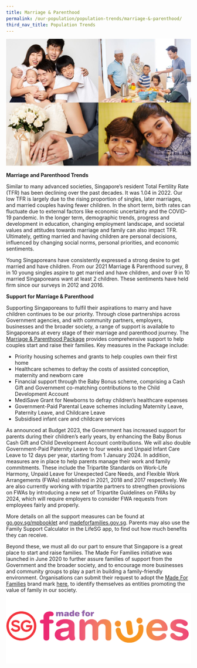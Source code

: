 ```yaml
---
title: Marriage & Parenthood
permalink: /our-population/population-trends/marriage-&-parenthood/
third_nav_title: Population Trends
---
```

![Family collage](/images/stock-image-19.JPG)

**Marriage and Parenthood Trends**

Similar to many advanced societies, Singapore’s resident Total Fertility Rate (TFR) has been declining over the past decades. It was 1.04 in 2022. Our low TFR is largely due to the rising proportion of singles, later marriages, and married couples having fewer children. In the short term, birth rates can fluctuate due to external factors like economic uncertainty and the COVID-19 pandemic. In the longer term, demographic trends, progress and development in education, changing employment landscape, and societal values and attitudes towards marriage and family can also impact TFR. Ultimately, getting married and having children are personal decisions, influenced by changing social norms, personal priorities, and economic sentiments.

Young Singaporeans have consistently expressed a strong desire to get married and have children. From our 2021 Marriage & Parenthood survey, 8 in 10 young singles aspire to get married and have children, and over 9 in 10 married Singaporeans want at least 2 children. These sentiments have held firm since our surveys in 2012 and 2016.

**Support for Marriage & Parenthood**

Supporting Singaporeans to fulfil their aspirations to marry and have children continues to be our priority. Through close partnerships across Government agencies, and with community partners, employers, businesses and the broader society, a range of support is available to Singaporeans at every stage of their marriage and parenthood journey. The [Marriage & Parenthood Package](https://www.go.gov.sg/mpbooklet) provides comprehensive support to help couples start and raise their families. Key measures in the Package include:

*	Priority housing schemes and grants to help couples own their first home
*	Healthcare schemes to defray the costs of assisted conception, maternity and newborn care
*	Financial support through the Baby Bonus scheme, comprising a Cash Gift and Government co-matching contributions to the Child Development Account
* MediSave Grant for Newborns to defray children’s healthcare expenses
* Government-Paid Parental Leave schemes including Maternity Leave, Paternity Leave, and Childcare Leave 
* Subsidised infant care and childcare services

As announced at Budget 2023, the Government has increased support for parents during their children’s early years, by enhancing the Baby Bonus Cash Gift and Child Development Account contributions. We will also double Government-Paid Paternity Leave to four weeks and Unpaid Infant Care Leave to 12 days per year, starting from 1 January 2024. 
In addition, measures are in place to help parents manage their work and family commitments. These include the Tripartite Standards on Work-Life Harmony, Unpaid Leave for Unexpected Care Needs, and Flexible Work Arrangements (FWAs) established in 2021, 2018 and 2017 respectively. We are also currently working with tripartite partners to strengthen provisions on FWAs by introducing a new set of Tripartite Guidelines on FWAs by 2024, which will require employers to consider FWA requests from employees fairly and properly.

More details on all the support measures can be found at [go.gov.sg/mpbooklet](https://go.gov.sg/mpbooklet) and [madeforfamilies.gov.sg](https://www.madeforfamilies.gov.sg/). Parents may also use the Family Support Calculator in the LifeSG app, to find out how much benefits they can receive.

Beyond these, we must all do our part to ensure that Singapore is a great place to start and raise families. The Made For Families initiative was launched in June 2020 to further assure families of support from the Government and the broader society, and to encourage more businesses and community groups to play a part in building a family-friendly environment. Organisations can submit their request to adopt the [Made For Families](https://www.madeforfamilies.gov.sg/) brand mark [here](https://www.madeforfamilies.gov.sg/about-us/made-for-families), to identify themselves as entities promoting the value of family in our society.
![Made For Families Brand Mark](/images/MFF%20New%20Logo%20Cropped.jpg)